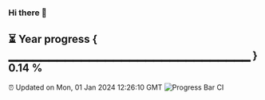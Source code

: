 ### Hi there 👋
⏳ Year progress { ▁▁▁▁▁▁▁▁▁▁▁▁▁▁▁▁▁▁▁▁▁▁▁▁▁▁▁▁▁▁ } 0.14 %
---
⏰ Updated on Mon, 01 Jan 2024 12:26:10 GMT
![Progress Bar CI](https://github.com/liununu/liununu/workflows/Progress%20Bar%20CI/badge.svg)
